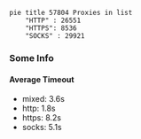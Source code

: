 
```mermaid
pie title 57804 Proxies in list
    "HTTP" : 26551
    "HTTPS": 8536
    "SOCKS" : 29921
```

### Some Info
#### Average Timeout

- mixed: 3.6s
- http: 1.8s
- https: 8.2s
- socks: 5.1s